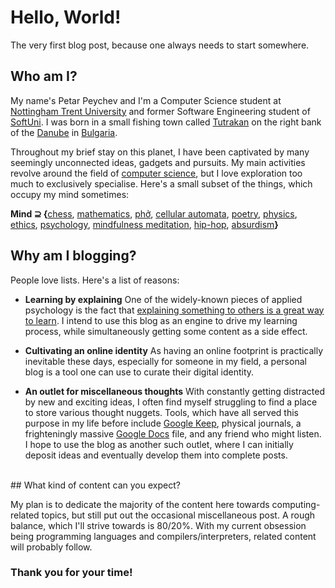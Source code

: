 # Hello, World!

The very first blog post, because one always needs to start somewhere.
<br>
## Who am I?

My name's Petar Peychev and I'm a Computer Science student at [Nottingham Trent University](https://www.ntu.ac.uk/) and former Software Engineering student of [SoftUni](https://softuni.org/). I was born in a small fishing town called [Tutrakan](https://en.wikipedia.org/wiki/Tutrakan) on the right bank of the [Danube](https://en.wikipedia.org/wiki/Danube) in [Bulgaria](https://en.wikipedia.org/wiki/Bulgaria).

Throughout my brief stay on this planet, I have been captivated by many seemingly unconnected ideas, gadgets and pursuits. My main activities revolve around the field of [computer science](https://en.wikipedia.org/wiki/Computer_science), but I love exploration too much to exclusively specialise. Here's a small subset of the things, which occupy my mind sometimes:

**Mind ⊇ {**[chess](https://en.wikipedia.org/wiki/Chess), [mathematics](https://en.wikipedia.org/wiki/Mathematics), [phở](https://en.wikipedia.org/wiki/Pho), [cellular automata](https://en.wikipedia.org/wiki/Cellular_automaton), [poetry](https://en.wikipedia.org/wiki/Poetry), [physics](https://en.wikipedia.org/wiki/Physics), [ethics](https://en.wikipedia.org/wiki/Ethics), [psychology](https://en.wikipedia.org/wiki/Psychology), [mindfulness meditation](https://samharris.org/how-to-meditate/), [hip-hop](https://en.wikipedia.org/wiki/Hip_hop), [absurdism](https://en.wikipedia.org/wiki/Absurdism)**}**
<br>
## Why am I blogging?

People love lists. Here's a list of reasons:

* **Learning by explaining**
One of the widely-known pieces of applied psychology is the fact that [explaining something to others is a great way to learn](https://www.apa.org/science/about/psa/2016/03/explaining-yourself). I intend to use this blog as an engine to drive my learning process, while simultaneously getting some content as a side effect.

* **Cultivating an online identity**
As having an online footprint is practically inevitable these days, especially for someone in my field, a personal blog is a tool one can use to curate their digital identity.

* **An outlet for miscellaneous thoughts**
With constantly getting distracted by new and exciting ideas, I often find myself struggling to find a place to store various thought nuggets. Tools, which have all served this purpose in my life before include [Google Keep](https://www.google.com/keep/), physical journals, a frighteningly massive [Google Docs](https://www.google.co.uk/docs/about/) file, and any friend who might listen. I hope to use the blog as another such outlet, where I can initially deposit ideas and eventually develop them into complete posts.

<br>
## What kind of content can you expect?

My plan is to dedicate the majority of the content here towards computing-related topics, but still put out the occasional miscellaneous post. A rough balance, which I'll strive towards is 80/20%. With my current obsession being programming languages and compilers/interpreters, related content will probably follow.
<br>
### Thank you for your time!
